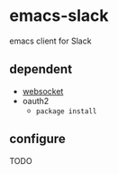 # emacs-slack

emacs client for Slack

## dependent
- [websocket](https://github.com/ahyatt/emacs-websocket)
- oauth2
  - `package install`


## configure
TODO
